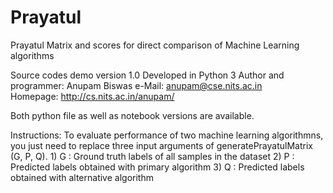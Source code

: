 # Prayatul
Prayatul Matrix and scores for direct comparison of Machine Learning algorithms

Source codes demo version 1.0
Developed in Python 3
Author and programmer: Anupam Biswas
    e-Mail:    anupam@cse.nits.ac.in                                             
    Homepage: http://cs.nits.ac.in/anupam/  
    
    
Both python file as well as notebook versions are available.

Instructions:
  To evaluate performance of two machine learning algorithmns, you just need to replace three input arguments of generatePrayatulMatrix (G, P, Q).
     1) G : Ground truth labels of all samples in the dataset 
     2) P : Predicted labels obtained with primary algorithm 
     3) Q : Predicted labels obtained with alternative algorithm
 
